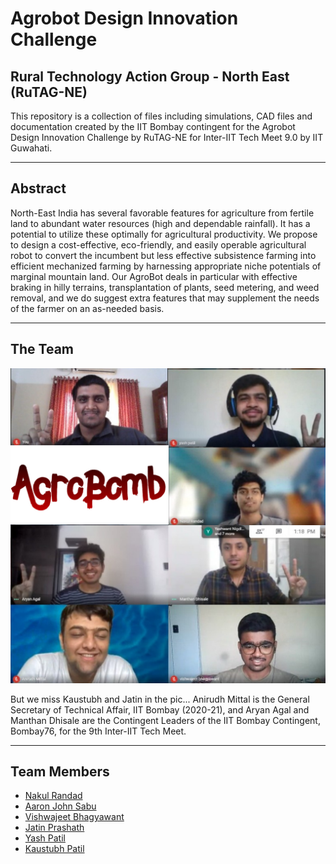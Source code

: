 # Agrobot Design Innovation Challenge
## Rural Technology Action Group - North East (RuTAG-NE)

This repository is a collection of files including simulations, CAD files and documentation created by the IIT Bombay contingent for the Agrobot Design Innovation Challenge by RuTAG-NE for Inter-IIT Tech Meet 9.0 by IIT Guwahati.  

-----  

## Abstract  

North-East India has several favorable features for agriculture from fertile land to abundant water resources (high and dependable rainfall). It has a potential to utilize these optimally for agricultural productivity. We propose to design a cost-effective, eco-friendly, and easily operable agricultural robot to convert the incumbent but less effective subsistence farming into efficient mechanized farming by harnessing appropriate niche potentials of marginal mountain land. Our AgroBot deals in particular with effective braking in hilly terrains, transplantation of plants, seed metering, and weed removal, and we do suggest extra features that may supplement the needs of the farmer on an as-needed basis.  

-----  

## The Team  

![alt text](./Agrobot.jpg)

But we miss Kaustubh and Jatin in the pic... Anirudh Mittal is the General Secretary of Technical Affair, IIT Bombay (2020-21), and Aryan Agal and Manthan Dhisale are the Contingent Leaders of the IIT Bombay Contingent, Bombay76, for the 9th Inter-IIT Tech Meet.  

-----  
## Team Members

- [Nakul Randad](https://nakulrandad.github.io)  
- [Aaron John Sabu](https://sites.google.com/view/aaronjs/)  
- [Vishwajeet Bhagyawant](https://www.linkedin.com/in/vishwajeet-bhagyawant-132650192/)  
- [Jatin Prashath](https://www.linkedin.com/in/jatin-prasath-399546183/)  
- [Yash Patil](https://www.linkedin.com/in/yash-patil-675863194/)  
- [Kaustubh Patil](https://www.linkedin.com/in/kaustubh-patil-04/)  
